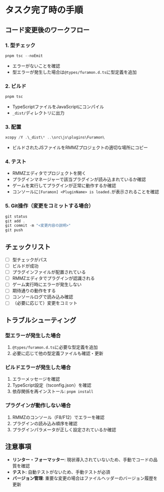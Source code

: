 # タスク完了時の手順

## コード変更後のワークフロー

### 1. 型チェック
```powershell
pnpm tsc --noEmit
```
- エラーがないことを確認
- 型エラーが発生した場合は`@types/furamon.d.ts`に型定義を追加

### 2. ビルド
```powershell
pnpm tsc
```
- TypeScriptファイルをJavaScriptにコンパイル
- `_dist/`ディレクトリに出力

### 3. 配置
```powershell
xcopy /Y .\_dist\* ..\src\js\plugins\Furamon\
```
- ビルドされたJSファイルをRMMZプロジェクトの適切な場所にコピー

### 4. テスト
- RMMZエディタでプロジェクトを開く
- プラグインマネージャーで該当プラグインが読み込まれているか確認
- ゲームを実行してプラグインが正常に動作するか確認
- コンソールに`[Furamon] <PluginName> is loaded.`が表示されることを確認

### 5. Git操作（変更をコミットする場合）
```powershell
git status
git add .
git commit -m "<変更内容の説明>"
git push
```

## チェックリスト

- [ ] 型チェックがパス
- [ ] ビルドが成功
- [ ] プラグインファイルが配置されている
- [ ] RMMZエディタでプラグインが認識される
- [ ] ゲーム実行時にエラーが発生しない
- [ ] 期待通りの動作をする
- [ ] コンソールログで読み込み確認
- [ ] （必要に応じて）変更をコミット

## トラブルシューティング

### 型エラーが発生した場合
1. `@types/furamon.d.ts`に必要な型定義を追加
2. 必要に応じて他の型定義ファイルも確認・更新

### ビルドエラーが発生した場合
1. エラーメッセージを確認
2. TypeScript設定（tsconfig.json）を確認
3. 依存関係を再インストール: `pnpm install`

### プラグインが動作しない場合
1. RMMZのコンソール（F8/F12）でエラーを確認
2. プラグインの読み込み順序を確認
3. プラグインパラメータが正しく設定されているか確認

## 注意事項

- **リンター・フォーマッター**: 現状導入されていないため、手動でコードの品質を確認
- **テスト**: 自動テストがないため、手動テストが必須
- **バージョン管理**: 重要な変更の場合はファイルヘッダーのバージョン履歴を更新
